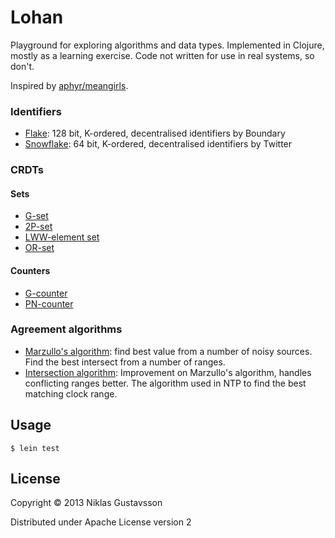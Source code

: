 # Lohan

Playground for exploring algorithms and data types. Implemented in Clojure,
mostly as a learning exercise. Code not written for use in real systems, so
don't.

Inspired by [aphyr/meangirls](https://github.com/aphyr/meangirls).


### Identifiers

* [Flake](https://github.com/boundary/flake): 128 bit, K-ordered, decentralised
  identifiers by Boundary
* [Snowflake](https://github.com/boundary/flake): 64 bit, K-ordered,
  decentralised identifiers by Twitter

### CRDTs

#### Sets

* [G-set](https://github.com/aphyr/meangirls#g-set)
* [2P-set](https://github.com/aphyr/meangirls#2p-set)
* [LWW-element set](https://github.com/aphyr/meangirls#lww-element-set)
* [OR-set](https://github.com/aphyr/meangirls#or-set)

#### Counters

* [G-counter](https://github.com/aphyr/meangirls#g-counter)
* [PN-counter](https://github.com/aphyr/meangirls#pn-counter)

### Agreement algorithms

* [Marzullo's algorithm](http://en.wikipedia.org/wiki/Marzullo%27s_algorithm):
  find best value from a number of noisy sources. Find the best intersect from
  a number of ranges.
* [Intersection algorithm](http://en.wikipedia.org/wiki/Intersection_algorithm):
  Improvement on Marzullo's algorithm, handles conflicting ranges better.
  The algorithm used in NTP to find the best matching clock range.

## Usage

    $ lein test

## License

Copyright © 2013 Niklas Gustavsson

Distributed under Apache License version 2
